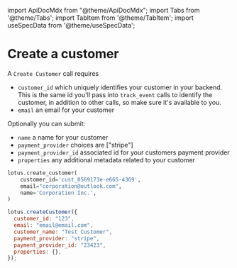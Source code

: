 import ApiDocMdx from "@theme/ApiDocMdx";
import Tabs from '@theme/Tabs';
import TabItem from '@theme/TabItem';
import useSpecData from '@theme/useSpecData';

# Create a customer

A `Create Customer` call requires

- `customer_id` which uniquely identifies your customer in your backend. This is the same id you'll pass into `track_event` calls to identify the customer, in addition to other calls, so make sure it's available to you.
- `email` an email for your customer

Optionally you can submit:

- `name` a name for your customer
- `payment_provider` choices are ["stripe"]
- `payment_provider_id` associated id for your customers payment provider
- `properties` any additional metadata related to your customer

<!-- Optionally you can submit

- `balance` the number of dollars of credit the user has. Can be useful in case you want to give your customers a certain amount of spend for free. -->

<Tabs>

<TabItem value="py" label="Python">

```python
lotus.create_customer(
    customer_id='cust_0569173e-e665-4369',
    email="corporation@outlook.com",
    name='Corporation Inc.',
)
```

</TabItem>
<TabItem value="ts" label="Typescript">

```jsx
lotus.createCustomer({
  customer_id: "123",
  email: "email@email.com",
  customer_name: "Test Customer",
  payment_provider: "stripe",
  payment_provider_id: "23423",
  properties: {},
});
```

</TabItem>
</Tabs>
